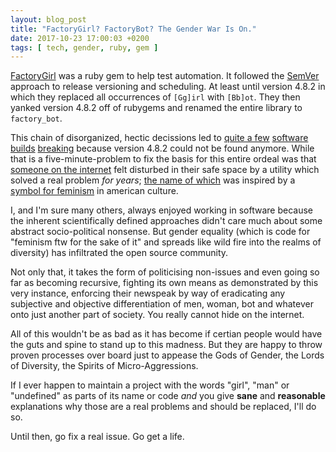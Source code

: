 ```yaml
---
layout: blog_post
title: "FactoryGirl? FactoryBot? The Gender War Is On."
date: 2017-10-23 17:00:03 +0200
tags: [ tech, gender, ruby, gem ]
---
```


[FactoryGirl][factory_girl] was a ruby gem to help test automation. It followed
the [SemVer][semver] approach to release versioning and scheduling. At least
until version 4.8.2 in which they replaced all occurrences of `[Gg]irl` with
`[Bb]ot`. They then yanked version 4.8.2 off of rubygems and renamed the entire
library to `factory_bot`.

This chain of disorganized, hectic decissions led to [quite a few][broken-1]
[software builds][broken-2] [breaking][broken-3] because version 4.8.2 could not
be found anymore. While that is a five-minute-problem to fix the basis for this
entire ordeal was that [someone on the internet][gh-issue] felt disturbed in
their safe space by a utility which solved a real problem _for years_; [the name
of which][naming] was inspired by a [symbol for feminism][rosie] in american culture.

I, and I'm sure many others, always enjoyed working in software because the
inherent scientifically defined approaches didn't care much about some abstract
socio-political nonsense. But gender equality (which is code for "feminism
ftw for the sake of it" and spreads like wild fire into the realms of diversity)
has infiltrated the open source community.

Not only that, it takes the form of politicising non-issues and even going so
far as becoming recursive, fighting its own means as demonstrated by this very
instance, enforcing their newspeak by way of eradicating any subjective and
objective differentiation of men, woman, bot and whatever onto just another part
of society. You really cannot hide on the internet.

All of this wouldn't be as bad as it has become if certian people would have
the guts and spine to stand up to this madness. But they are happy to throw
proven processes over board just to appease the Gods of Gender, the Lords of
Diversity, the Spirits of Micro-Aggressions.

If I ever happen to maintain a project with the words "girl", "man" or
"undefined" as parts of its name or code _and_ you give **sane** and **reasonable**
explanations why those are a real problems and should be replaced, I'll do so.

Until then, go fix a real issue. Go get a life.

[semver]: https://robots.thoughtbot.com/maintaining-open-source-projects-versioning
[broken-1]: https://github.com/thoughtbot/factory_bot/issues/1055
[broken-2]: https://github.com/EBWiki/EBWiki/issues/1072
[broken-3]: https://github.com/theforeman/foreman/pull/4935
[naming]: https://robots.thoughtbot.com/waiting-for-a-factory-girl
[factory_girl]: https://github.com/thoughtbot/factory_girl
[gh-issue]: https://github.com/thoughtbot/factory_bot/issues/921
[rosie]: https://en.wikipedia.org/wiki/Rosie_the_Riveter
